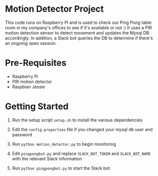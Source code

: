 # Motion Detector Project

This code runs on Raspberry Pi and is used to check our Ping Pong table room in my company's offices to see if it's available or not :)
It uses a PIR motion detection sensor to detect movement and updates the Mysql DB accordingly.
In addition, a Slack bot queries the DB to determine if there's an ongoing open session.

# Pre-Requisites

* Raspberry Pi
* PIR motion detector
* Raspbian Jessie

# Getting Started

1. Run the setup script `setup.sh` to install the various dependencies

2. Edit the `config.properties` file if you changed your mysql db user and password

3. Run `python motion_detector.py` to begin monitoring

4. Edit `pingpongbot.py` and replace `SLACK_BOT_TOKEN` and `SLACK_BOT_NAME` with the relevant Slack information

5. Run `python pingpongbot.py` to start the Slack bot
